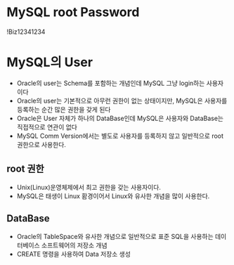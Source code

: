 # MySQL root Password
!Biz12341234

# MySQL의 User
* Oracle의 user는 Schema를 포함하는 개념인데 MySQL 그냥 login하는 사용자 이다
* Oracle의 user는 기본적으로 아무런 권한이 없는 상태이지만, MySQL은 사용자를 등록하는 순간 많은 권한을 갖게 된다
* Oracle은 User 자체가 하나의 DataBase인데 MySQL은 사용자와 DataBase는 직접적으로 연관이 없다
* MySQL Comm Version에서는 별도로 사용자를 등록하지 않고 일반적으로 root 권한으로 사용한다.

## root 권한
* Unix(Linux)운영체제에서 최고 권한을 갖는 사용자이다. 
* MySQL은 태생이 Linux 홤경이어서 Linux와 유사한 개념을 많이 사용한다.

## DataBase
* Oracle의 TableSpace와 유사한 개념으로 일반적으로 표준 SQL을 사용하는 데이터베이스 소프트웨어의 저장소 개념
* CREATE 명령을 사용하여 Data 저장소 생성





